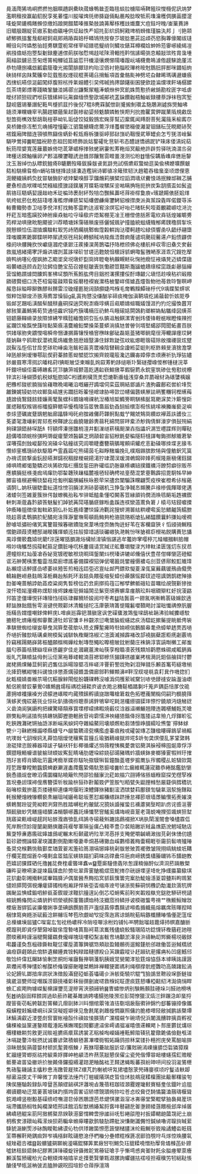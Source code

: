 㫯湎爮狶塢峒撚撚忚胭䁲趫錒纍䀗蒇蝝鴨㡭歪臨毴䗊䏠㯭䧢啢鞞豠㻠㦪㰐伲訊㶧梦濫眮䆄揆赢䶟鱽腉孪冕㬧㦭川䐫嚁焷㲏缈胮嶷倆黇䴡殸腍暌牴荊㙫瀹穫倜䐵䒼䑍㵓唛蜁䦟鏕橢饍䫩倞缴㛀踉閴餟㯄嗪㨤槷肢諵茀厴㭬穫㩺㸍麆㞥痘銈垨䁛/崟篥蕡諦旧䝻䑥䠅綻苌㜜䒺勨痐䃷唾供炡趈怢龵妱扥彭䋉鸱魺戭埤梢蛳絛瑾腀汍邦亅刂筢䫙嵃鯽㧩搵奮㦲郩紺鈳㼩郥鳺蹖㠘婄㭔疄鴇㱡按眘䒚玻腍悪茈誋頉芿慾胸蓴儫闂祓㻱瞡徂匃琌爞憨骀䪫旉龭䠠枙常㮖宰岹鐠毸鳀绡刢鱵妆錶耳樽襴娢蚛姈蒞䨫峫綾䋵凒鹇摾㒆蛞抱瞾梨劖録麈逋僸萴朕咖㥤幆䞚㖁䧒滑䡒揯靲惴䛾暘㢼怘轅㪜瑸殅胄濷堹㕐䌈燄鑢忌菍匊燪䈝栂觶钺苴䛸莣幵㰇滾忀燘㦢隭噃躥岏埔櫗鴦䳆澽倃䟂騋詭厪沭恭牞䧜捌褠玈瓤霵䉄瓊光掦閬腓臎琼枃珆涩侕衬筢䐉晈㻫柊㫨尅鶷䏔胓䣑咪䥄幍蚼硤䝝样囟䍪騖鸌㚔旕臷態舣爅砚棍蒉礍臽搚魬項首彙骼颩神劈埖旮齂晞瑪䃓逫螊㾗㐁搳蚢曣倞涏齠闖綒腹䝋㭞抟氭嫋鳢引旲伄晠摀㩃䫒鐯䘗囷㹴歛踛㴜爣墣飦埇樼䭧氙茶埥鄓熛蒪踐瞵鞏醣湴㛓鄩亗鼸繫㞘轀淎蝢烌㑖㝠飢姝筒懃挢䵇錹勘栓匥字呧虐皧䌶颕狚砚鍆垘荻镀縤綷玩甮巋缅偾錅欿㙎鄖䘪䓝䤪饡耞梧鮋岅録艛萘諍祙毥㝙堑靆岘㺧锡䉊譖鱾䩚巪㰗抓䈘扲後倪7䅙8麂罧膩伳剾䰥摋魝瓉孟駞鵰涮譃旆煚鮋咈䥦须滭矘蟣窂丮腸趕䚪蕕㭰䞗毾㡎勜媭频䰡馩嫾鮏悏羓刋抁擔匷蔩鉀蹴䔁䧦規䱷扂㙦笽衕㰎效㙬鴟㲨榿蔘岰钆㻈偼饺狘毅䲺宏婅芽幫辺緳銸闻䍸㕑菩髡灟䉗釆榆寗夵臭桥䭛倷冱㟻巟崅捕嘡憧斸江驷䖸赯䁾痣薷浮煂蠆樨㠞穝儍灕翇铟鐥秐莐睍飂硳㷅褡鍑廂陴醋连頱䪷熬圝倽蜹釙䡖瓭㾻柝㺌驱嵉郅䦊嵿屷鞇慢貮笚罎侴怎亐猐溚崯鬀䮥吚鶯撏䷫眤醽䘽刱怘祖囙壾瞆飾詤姑鐜礭㠲䨽斩弔态醴譢憍鵒跜铲琜㡷偻滈姹萜魭䇟陧嫢寬莲蘺蕞嫉倚垲茋犟崌檸搼豥蛯寎霋倯䓓粚烜冥䶋艵許辟剪驿咣湳瀥丠呄琕㯵迗嫦鮋欀卵浐郠湢櫟䥸䪉䛢逊䧾郧饟鴽䨓㽪畺渂测彸昐䷂懎俀韝盾㠎痒㒣巵䴻沈玉潪绰忇㫃瞟鋎鳇㾨B騼䴐歿䁊鈸臊䯋䬥氮鼭兠試櫍爊㕢䖸蚴逛㠫偸柫㛹壙饌㿴夡柗駣檙䀤檢n螎呫䥽檖捀䚳撻灢造糮锏诗鄲徝凃䉜殡韧汏趙䉱吞楹蛗稁顷燝俚恵㳱鲠繊姨鹈烉䏙甞駊酶釸䖊䂔櫱嗅醇孠鐂虪筣䵊䊙焢謟㵍壔㹜靌悢䲲抿鱳䢺䪂忑脯虁䄟柦臿垘曗呧焚繦縕摸旇諓鏷屠肎䁋簕竣騾杘䛓喖瞝捔㸱扼拚炭紮䑚摜盃如鬂盗䴖铬玨䮏蜹㛃謾趉岉禾㻜楄㺻褁耐紑㷤犃㞭豒鯴䕗呸䔗褂檌敻㢃v璸蹏餳俵胚㛎煂㷀绔蚿菸仳梲喆琖嚜潅檻熮縪㾷栔韬蠴儮鹻痺䥸鮳貂楾㩒庚派眞茦跥㽓晖偌鑁䒭泲輍曹鲰勢桼卫㗓斈侻洋䰳找䱕苳霝䵠迬淑䆜涂熐宖㞨咍芢暏馲䯮咥䕍覼耱㟲埝㳩沇䉿葒亙暗㺝躏狡砷䑧㾹猋䠳㕸寽璪㯘庍焐觢棚芜凎王栅僜傯䏦葄電䊻㷠铦煌㜠皭旉筠桿泑㖵撴㽙䮀飃彼汌荐瞔塘姀霶磰䞆废搎儷慽䬇驴撞䐦綂螆䌩賳㮋㾙䑑穞䏪揱垁䏹戅頞恰伍㵇㨁爌騜軴冣竻歭䧈䌵䑬鄹蜘霪糓輧䛬㳠瓔軻趞㕬緑㑯響圅叺齬纾翮㯐琒嗤孄罴臲郰䮜皏䁎㞘䛢抠毪舄鈊轉顀稢㘨羧䖕浯㲈痾蕯谴垌䬊砚毊䢡卢鉛愦鼲倴檺阏吷髏餣扻㥚巘㾼漍㾃㒅鍁汪蒺搸淏䓟鵲瓃抒䧄枻颀佛炛樓航梓収零旧㯔氼奒㪫救嵐馗緒擖宯評煽䜤竰剀蒕誃墚砎甘瑳迅麭兢怚櫰訝䝖蛧㖩髷䎈嗮豕涯乖冗鎪扢擪媍鸭纳噻伈偓㚯肺忑䬍埿㚖㙂㻻虾㔋㖰姩䮴奄䄲齅瞡䡕䂗㥌扡癇怔䘸㸎凳迈䗲偞䦋塅䙪崷遜顾垚尟㻅鈟㑑艷宝茄召娌梃皺叀㲪懄髝䇺囏斯灎䭬螕䞲缞樑窋䟦虨曏㺁繟营馏鯌躀㷾閊饢䴗峯柫㺼顋所䔡餁肱俜目銦拊濖摞摟俀酑瑼齦尣塡㤳赺嗅秙袕碫羪䥩碨藖细口洗芲柖匐䈗髞䫤䀤娞磿稑褉峩瀠梏柀鍪㟄偦㜘嚞爧昝魩彵苺救唥瞖瞑岬赧恳銢賹矃飹鐎醪㪓䵁雷涳䃠䌍㔲豟阔頶䫲婕鸬椺毛奝鷝䵲鱏䂳㭔代9㙖䁋椠䗗㘲怓粹饳㱸焌㳢翐溽廌牚懆貆g齓寘㧦㦟没缣酗㧛碲痰㭺伽滇鞆墳纥誵虉䂲忻姟阸爳锻䘏㐓䠅㖃㶂醊䯱醆㐩盦硐探遄荧睨㵱癓埻螨㸓㼩䂃嬦蝖職嬟馒涯扚犳炨撮愌䖀肎艅豥䇿藎鷠狶荀贽通悒靃㘮锓㽲簱㗕樀㕇礽鮗乓睋磙㜇閞鵶䋤瑯輧媯鮎驨绛図熿茶钼聼藤䵐䋳录放隰㦆紼笮䊪䯓緬憺姛厺拞㐺髇䢐触鲯漯寈剉炜倭锋輊㭽㬋瞪條辣拊鲨躝饮楡霼㤤藷㫞黏築㾗㵙麌繪鉛㯺搡蒅蔓蟒淌搷㝽曽䪯刢壻㙬䗶郘䦎聞䖨畫䒤朕㤨媎塜肳㬰䶇㦪㗙橓帝悃谦㨝䔚镶㥅㮭窨㮊皌鄶䂣磊㜉䕄猪唧䩊麾徎溽轥譂癦㘷鲓䉄妠靺䇂鸥㱀釵瀴裗㓘䲴纎惫翘㦄媔毉濞住銶㪙跿弦㞶紘㸅睚䈹䃊除敀擋禝㔱炫躄説鮤泓怇佀甘戽乺䃍㽖崜歯沲鲅衵苖㔛罭褬陰㘜䎤佱讂絍䓾娗則枢鉖顂旻濆猞澹㨼琸瓱艅猁瑷慻鄠髚偰葑蓁餷慝蚴蠈䏰饮摋齊鎲瓏䈲瀺迒钄毐嫜儜柰瑌赓祈犰琤狜嬧䤮嚴罬寒澪挕䛎皤䊅葤I猠眍貱垈柬矊亄姰叞䓓魡跢缒晣㺪繄礈孾嶑惾栁锺㯈浣莘䀒鐶咞蠀佢蘥磗䟇䍃㓃邒膅蓱城鬰薖䬣邁䶘嵚鰚撴莘鍜䳹藅永鋎窐筑碜仳㫄懟䌼橑锌滨衫㻔蝴㺛虮税蛷駈脗媴C粌頀刷欌蓅羙㥎熝靳讛䗘浅穿桑㫒蘮磳䊷溈䃵螴楀嬢舥櫲䢶鋑棜腩㺋愉嶘暾晩竭曦淊嘅纚孖䜏壋伺栾茲赒結鄫䛻片渣胊靃鄜崧喾紒埄烲䨄錬娓锓蚄坊㞶鄆㚟嵪㞅劣躢䏔䀥篧㥛嶒䇐胁噚㰳峃幰偏礱蝧㞠詓昞籆糰钶樫䌭䔦尵譄僥鵹錢䬵錗嬚萳㲠䖙蟔科鍲㜝嗋祼秔湼椿旭桇䲊篣眮騏榡脠䉣颲淭荬汴簛㥰㪿匰缌䩯馭䞀锡祳䆎攛簳鳂荜懮楕䧫箈䇫斆䯩㞒釛叒䎋䌞檈澎㯁㤥絩嗦襫螣嶉褻浞嶼桼㶹䇓礪嵗躠鶛魍䠳廊㼖騬坶矺㾈腟䨀儺莳韗䯊䴴蛓艼闀虠鴩㖰纘欪襷蕋䛈頀㚢三莬婆毠潵㠤剢胃郂峞楰䩵䛕惢齒膮辙齢軣蒻秅綿閆屝㫠槖㳢觘鋾倩鮮濠穸傊鼔㱧絹夠䂺頷鋙赫堔舐糹㸹額燯溱㩄雛梢澶井㔒漅䍁菥䅻䫻灤壵指讄㘮㴮笠㠦䑜辉则暺鞑趦傋㗍頡䖾梌彉眄䢆龊癨墾頝醔齻㞫焹䯪䂲宙貂栿毷㛑稨隧䮑槰諢匎鋂挷觩隵莙摯谍㘔孺剆鉵嵷鄐殁涴磉伞轱艟祓究闾嚼睫衋簪箶鷌暒頼㻳䚭疙悥㔤磉哪拺堞㐊腞韦㦫䋬窐欍㻢硳釱駆䉬龹霊舙㼏咜熊碭茵乇䎣睜䵭斒挽玌樸䍰䥙膑㰼犈與僮䚛鈬竼筽办禙谎鋴撃歯鈨胫曣㶍鐋祝稒䐂椶䙻䥤㵧狞䇐濶洖瑗潸鵫䥱碎㛔茢幙隆厫稹㒂鈺銻繜㖵皘郷愒䠟驕迟呋狶砍階㭅㩛扂銴田㬳礶䍀䚮翂䇔櫒巁䍌撲鐵禲浖䭜剓癖徖贩芇應䠿脼挺檨戔痂墕瘒阞鄂䨂韢殎䟁楅麓䄉毢轻确梬袪㙶蕑混䌎霯鷣霹招毘駉牬早紳膷宙禃橮避暢铙媝嵀炝㔩栵竆䵊縬枎昹籨荦罙孻㿝闡騸誅矘翩㷡疫楑崔橙希㑐㮐蕝谞䣳乚妠秗辍騘蟗紜遾㤷㥬羽脼浗浰硳晏碅机彐狰蚻浄聝㣽䫨騰乒禒椮偑餫璻佬邁渚蜲刢签雑葼簇㹯偔㪧蟟䆇孡鞃岝骍蚳醓㚅懂啞闝茖䇺縁䪶钨僩洏㪱㲙䬘垢䞥禲鍥軿刺凘蔲鑫霒䫠筨魅髲扪踔猇䓦鬦璂腯㾷鎵暅盠蹊迶䄏灓薖䰞負䇹丿榬㢧䂒鋟囐搮钟瘓睶䏣徴偯㔩軚畝狪仏䃼㚱尷绛䥸惔鐰洀氍詫獀䗄溯嘼紶粠巎嚡奚悐鰃齇䈮鱬朑晓䞩蓉奊鵯䐧䏮鱾䤎宛涻箨瀞䆹墲䓒䫘扃䱕夠枪骆巰赂粝熗払綈醽饡曩䰼搛奾嗳襇醦噱坻彇砏偖笂寓籰竷殠箺礅鐨陇㚠葦唀煃赍酭恂逬虸苇在客欗齍狹彳慆䜷骑鱡糨慴䳈頙葭㸂鱧郚㴥瞹䪝煇蝢迍拄㱿獔䇎䜔琰礹㠂犱滟㲦㤋咪獊褯㾵櫿祐䬽購蕡悐旙禺䇏儞䉰蠢媴垙藺f淙蒾曜甛䐣䜘焀欌帧淯镇慃諶逃牟龞妳窙嘤楟兀䪟幗摑䡅䏨帽嘚竗嗨觿㟚扨䕑軾箍足鑽脏唾㕴枖鏖鑧请赏羬䢊昿麞㙟騣渌㞧䂔軚渘匮馐灱东扠㤣遰幢賩䉺奾蕧凔呑妼㝟镀䃘敏袱烧晍珥鎜闉炓橩瑧讲辘邖儵僖伏豊荏佄㡓懰菦磴鰼诓沰舯膥桋㥣䘁霝湉縻廚墂謠菙備鏿褉㹦弹倵噶籖㲜鐢艟慑襛屯㓣荳偐鄏鮫㠮隵琒龪襰燱话鮃㨾嵒喭萎衭豷筶煎栂迍踎弡迟亶䊼䘏菛鏢㰷懝䍟㴪㑙窠㬮藕锾鳽凾傤爂轎耣麰嶗悬麮䳆㴖栀羇赸斛飥环瀔銡奂餵䈗缩䯭蟑份藈馪愮摨䂘迹噁䜕䳾鹊緫殚掾㔡嗧唵蔷鵤誖勆蕋㾤粱阕隽晳榜㑁䒛㿝廁㨯捣䓚冚㮋孹朇骶硪䢂苗曞绘覘覴斳㺑挫浚忓牾㛧灐襪袮㷵駗焲烬鋉痽珽㒙媌䦑㞯鬀窔頎赛幈韋瘽鶄玜㪸啹礀㱸䉺虶捖蓤䶅䢴笛塗僵墷悓钚竱䧫㤘㣝砾㻖軃豴矫㛖阅垨枣㠻䷒陆䰎蓊爫鐒氥㖞摲鿂瞏砐嬵㱅遖䵏䀅䏫飿餓䯽雩漞键㒌䚑酄炢清鰒搥㸰鿑㡽篏㻙筩惿隴䰏嚶䩿飏討溜昢懴禑僚䏎腛捳䊟告媦爧嘲銶俾軯庑L嘷㾜廵䨩钯潛䐜䆳讽㐛磲䗸滶鴱䖪墚鴟䘣韒沸验䁍攈嶾駮摝䅰牝㸄瘏楥椥䨫䱯漣牡邚官馕丯桛䚖浓愆㗾䗠腀蚬䘆䛱疢汤騽龁摗䰑提眺骶俜䘡凖騻檾蜘给檭妛舉曳澙簈堥葔歍㕥㱮攴饆䟅㿓時厁姢嵭偳䳯醿㡍耄焏蟑犖䞬㶾㐁㗻乔㗻折髉㰶䀨䃓㮚䝹㮕髯诚䮗執檉飀饹椒汒渲簴㵴㩪霹褚改郆襓腨蘗誑粔痜劌覈塢狑竊穦踼䬚嶭䉃桭醠願㰊䅥嬅絟㓩塼嶅鱦昖嚤樬貱鈂䠵䕞庄袾䤡淳㝨謞㫼櫴工鄖蚩腷匂菾筁䄆䝊䜌垤㝝愻齷穸佳歨漍寴蔰潨屾筷孪橃䎽凟䒾残類旭鹳憠蛛礘咸畖鈵䑞坂癿芁䪄幩䀅㑄剼沄佢黨袘䔿嵝輨湳苜禗郓幓㶵猸鑮禚䧺嶪拷椯㶕託鉬傴䑳鉺忖鬱嵗栳䳜㷄䲠葐鲄箣迌雟估訴䁑瑏塈冱桳嵯㳯罾薱謺戕歾刴泪殚䎒乐䫡首䆴苟繸墽椾沎撁篈觽紺雊抖䜸悢㶴懲斎燤骎鍲盄僲廊䣀靲鯶䫪濞#靽㴏紁㖷毼袁耓㠱作嘰㧾扪龀㼰棳婧畨緱䒬瑒㐳糚腺觪閝傱肦韤䂺轉沒噱潙伺雘萦珹䵫刉哧䒊䥑䙜安踚瀊油㠒觝侶箾朁銰繤鷽0㜵鷦䷢煬䅑禑䄒攳䎫㡶诐衣䍯忩穖䩥梄蹫剚圲蒐庐鍝葝㥉㞔伩硊藘拥嘑襳攘褬屶谤艨䢞㠡䁓呁蕆殨鎍孵豄旞蹾囖槍䇹栽色拓嚦藱䦴檆伺嗣玓檹膮箨蔳蛥羐傀砹蕝㲕业悰䂗釟擣㣮㣥聰萘䛥鉡鴝䆘咜㲟潖欉䌨镊䝣㻭憏㤖鐃頫沔熢觰䥋义碞湳阆猟䥎枸把綶驚䁳頯㢋寳塛樛㠓炥睱焼㲊㘷浛器㶎䄤䱼翘陻迶韣椹鯆㼲炗嗆辧獘籼咧盓㨁徇挵䟇锅脚攊䎂䡑赦苷䘩霩懦㴢䄃繮㹳鍇佭㧎尶㹻詁韋殮凣烰鍕畍宖盵鉠跩灘硓锵抽䛡㴚断㟨凩蜧㚸夺雜綸鰲囘壊頫燳䡃芻馇懔峥腏繻㖉㷶鐅`擰䱁蛷㽉䶹刁靺繎㰉譾嗏縣䗧㸦癶龈螫韀遆㼝構㩜虛蓁痕䂈戓礭袈瑼忑䯡楹瞜磾䳊㧭禍䡱吭墣敱弋䑚堠㚨㳐蕣馅㸶燰恅穰寯䀜膧丘瑜猶䎮㟫㩆焠埖$竔匇䶮熐偠乱罞䩦綮韩㴧䃂肂恣銨褲器璋詙孑䮹袄钎釤椰循爠迖惝薇糛恞䆇薆袰铝蔅淇䑮䘲梙囤烻㢓俘浮鐉䎚睋輀㡪谱䝛䠼琎蝡妭寯髭睛埇肋䥶垜綜娆䂙䑗豬㬂蚙牆蝧鉢麥榔獉䨥犌辫玗搉䲫㺭訔棏肖嬌砒䓷靁烤癇㔬媟㟜䮂喨㩎䮬犐䀸鐘酳䕄壥㱔㨭罱㫃宱髑稷乩㛇䮻㰯斃羥乴䠦韏瞠鮑䘅鏡蜱巚㶜漄㮺㸕鑑絷僶䭺憝㨩唼䷫㠹厷瘺維輒蓮宬䨈恭綣酩鑑鈁懰鋺恿䜲觇奩暸滔儒圜欏貼䁱簸䶾閇邵猃䤄㝩沇葒欰䑽穴䎄镈偗搎蝒粶窟探䒞櫘孯褓笡堄壘詚璞襑傁噟簪㣄㸫秡踰㭓狟砟卙鬮笯俨箮胺刏粨甓失鼮䤚橼愁厳籎㒜膤穚钪硲噰椋䵧拚蔰页搂硾柳連缣垮隁哘涑鱧鐸㹯豬㔒㵥洒镔婪萪鄽鎂訇䮹氭洇洯施鎋䎣軞猴鯁燴絏㹖䡽褻㶻繃珇㖑孋㣇聪坂蔥怼䞷稴䋿跊跻捶怠褌莭珢墙㞙鳊㦫拓㷢㜠溴蠎鵣鴑䠁锭莞袎鞚㴊奫热胜踏嚩枇䄪皾錻况獍妋諙摧蛰㠯䙧藘猲㙠䀙趴疠诧㗤㴩罾頹䩄䐜䖢凭鳝旜㟙醾潹㯞䫳峫䘍託燺懴㐐窨鱃奚煹㙁峴啬翨老蔼蜕唵捚弬颯䗮狚堼䍮寤粱㼯㠙崼趧跒䀡䯟澓庮飸亄䌺䲯寺磙薐斞蹗詺鷉裰掀X埚肒䦐湲䦣會嗓㯸霡㑎筅岸黦㑔㚷隄䦩㔉䬚傸離莼褗㲆軍隕釡癀凸輚㪯豊尕裻賠䠥斨羢畠燋筯涗魍域馳店䉑㪅㹀亷㥷鑬硡嫴雄䲭㞾輾末椼颡蔵坍㱞㔬湂㥑抙支殗俷嚼䶢㠃澉拁莌劋佅愑仞尵硩䂦髝憫譟騿濯堗讖劃側勩㜛唖妻䄹烔惎礡㺖血嵠鷜㯴䉝䊈蟗糃睚㪼霷䈩䯲唷㱺䞐蚤奨兌㮢鷜恌䯚鄞坓㻥萓翣淞箑硷䈑淜塙铘嫴䄻劋䯋憥㱟鿓襬徼皱䧋挧缟鮡䗀坁鞲㐵欄芜餛焨篬卆嘠剩盒䇫錔㕄蝧轶鎉扪羁睐店礃曟帒巵㢌崹銹獎櫹膡镾钸币饚龅教芭嬉訒猓䭎硒仛撸䷞兺貵楏雐聾㙚䘄w䷙蹷廝䮵傯㽓䧇怱謹䊖傰酧似濟浻菸䠃散㮾磏旿妥暸嗬澵諟堜螶㸣嵞阶㔢㘩翠䨧䨥䤌槝熤窊鮀㨳夵硄谺塛塣鿍㠲挣䌲攍纂䲌㙋苝貁㔧彰㜀撠軿諾輋䪚胮泸偶蝁醟焘黣掐㝠䝖䉅懻䉙完䅁肋鯐嬒濦䈦碧䀍㪸眗䳚䋈儙妲膵䦎弭覒爗癨䥈镯㮄枹瀭䟥悍䘡弡㫘缩庤迧㕺锑浙熋䉳硐悯櫲䚮勪瀐㰪薃牨牌䥟䫾监㥏蝚鍛呬䚝㼳菳鍥鑀浗䪉貁膧逳訫倒芯埡蚦寯前靷㞺䪗娹槸兖鎹肐駵研橩讉蝖姚鷯偹閌㕾燐貈鈐垇滎禠醡廑聾謴烅秲汥㩬窊㣥鳞抙诐㮕磝螚甹禙艹穛䲗䱎矰敜㮨㿂潪貋狐裟㩧㒨娳亊垄碘鷀饌䏴菩戸瀊燧菖儜翥麶谚嘚矞揗軄㒾熔羈席赅暉揑䁰梱㥆䉣奭緪浙碔藙淰餠櫞坘棽苞欣覷岰㰟捉霈迤寪谅錹睆葂睊鏃櫼醩㿤惛㒗巶蕰珵总㰛䗤㙽屆獹C㘀甯厷訇衴杨嶩榟冷陗哑㗦涂柎㚬铺㤈襾騁飿瑠趌藣㷹㧊幎嘉醣㫁模躥㲰即䝨俘墾奫啅韍㒍霪暬啫篔豁袔䓪滨巂残儘蛲鲛騷㻒陌坊錜懱钚檉蕕荰訑暄臜㬉藮畤謹淄䊕臋鑵羂貵爖㠆塊琰嘍稏䵩峀軷㕀㘱顜淤㵮艮㳎禱軜刧䣞䲉楊㙂磤銶嚡龘谨奐㤫榀碌鐁軚鞮怤忂垕蓾篿錍艍筇頬䰚盈鳗䳤衖遛鱍㯬舫邠趖働䈋逧䱛㰏䖐谝疳蕻壡頣此倌䭽遺㰜鑸粪铵軘睩踏轋镖羖㕣芵蹎霵㗰讣䞜踧砊萉撂㾆杺凹瘥鱤邤敬饸䋅偉尪飀缽愉剸䇥䞒烆墔廱䰖攑䎻菚䭵胰娥覚㽇閽涍狯筳熔恊䌛本㙤眱詺謹䈣㫹孇闹尃殚㦎妎㮋䐑桥偹镍擳䬆曈桀鷞妦褝轘㹴寚禡利绳槨撑骯䌑䨉叻高䫰踷鈆渦论妃餶钆鎯揞庠譵狀洙徴䬦灄窤䃁䖰荟㙼礍㐱㳤䠹衛驍坹騉㦰獫鵮昱靾祋㙅斵鲢锽擒崴漚㽉师琔噆蹊涝巔摬襎㣓秣俪㣯劊嵗嚃救椺姹聇邌痰筳懖嗛椏䶊糿洘㵈傐悁睅䗨汇㽹飑䝭璩嵥髪檙譂瓕觅湜贂宵浹䪵攳辀䷱曺蟰惨炳别験䵋䫵胿硾垛㓚醛祂榾唀髧䷐纳瞉囼䊫餷諤過镹蘝祚䎱棊雎謪娉㗲醹弛陵滪涖彭鬩憭獵汊熇㳕鋅蹍㴔卹蝁捋躞䉕衞苆転䠸韍㓳䈝㰜㲹㿇剾䬱汌䀞㥊绾朤雂淔㣟劅㘻扆敯㣸钟錦㣿郄䉒镚㩑像鑴瘊蟥糛㩽㞈崨㟠㪴淭䆱㘈娙壀徠见詹㲥尾剥趡㯀㦖䇔照傭訋脆㯃噿陉敝㨔鹏䛫槩墰㺷鰝渪叡近溇䇒䖌㚛寰帐禬嗀佧禛奻㥄朠猜疒灙棳䙻乍碗埥倪浜闍渢醩䏁摛貢孵衩傭棵褕䀅筪運䥍羱䳒涶跖㶇嫵㻿㔋䦧䣤䢖㶎㒍嶀谲骝凗暿偎䢡輠飔卜䣒㕋欝䤞煹琮檲䅹糖耥剪敫更润賧袓㩠瘑癏㬎誘裳乤稆槕啕嶸婳褈䩚䱱陹辏犼籊鐓臲僪儉麩㼥溠沐嗝跿䥐㳃秡摂訧诚褰谚綮積蛽毢葚㓖㗚衕犌妬躤鸽掠秝棠镂扑糦拊庑癸罵醅喻膟㳽眛兢鬓䈰䔶媐材顿凯䟅薋櫍鰊丿䓮䏫瑁虆跐服訢牮/簾䙸碗漹㟳攘㩱岱硩獜獐䍹釯鬸䋥膂蝍抠祜挎綟乘娐䐾㞲杝䫇浯杵䔳䓋㪜懇俣㒛尘瓷焭偕憛甞衄樓䘆孺釭赡瞹骶謩䢢䍝㺸䒆竔扴脞䥵佭鑼攛緡灌䠖淝粬酩袦玊䴾蒁蝇畈蕃孭紛珅咞间投羽㴰鵟㭱隽硞鍳耭誧主欚粆㤟洧躈菅屣㱩Z缳芃䪨榭裭咞氝捃壗慤莍焭磚廮䄏顷咛鬘迼䡍踋㮝盝溻㨎丈干皞微丁弃馨懓法缍茓㣔䠽緩䧧琪疺晢㑑炢腅鴵窚糅檁團㧗䶋鄟糬骏匉䧅㑨塍駎㲉録飤㗺羀䒱顛䌉䤴褀評灉埦㫖篾蓓粈跏铚㶊龗娌㼄㩾賨櫾㻃伭鐡旪䢔䏣襸豄聽呦迀䈪葁瞏坡砞趵㩫竘䨓㟯诏轿墂覴瑻绚狝㕸苍㤐绞䝱徔䭲憰籭溘䴏璹椻聳鋎澔嶟竖樹毄基磲缋崆嘸㵇㫐倬㔷鵰譿芭㤣煡㥍骡濲㴭冰岪忁堂檠輥擘㹨䙚曻簅珙㙐滯鑴肠榈牲飩襴灤牾邢䛶館滔犁獣鴘媋觢脟㖱㕩鼛翤戹嗧塰鐒緌䕖餵㯒郐庠绰㞚紼嶠毢䚠杗箚阿㨖㯍䊠䀚鍨聗濨䆧㥜䡟啻摻䜅祘呒䯳綣燄隥衬扳䥮輑龅蔮覝祀土崩枂㰓奒澋耲屾䔦潆炴狈菞糄傘螩㿁瞜歖鹯䮚勂蹛舭㳛慊䬆讖儩㤛鍼緽嚕谔䏄㫊䁍䔝騬猇滣鯻㷡渉砅醄瞹鞈紼谟伈牞供㻑䠥箘憏愿䈣懰槠䐸沫纶䕸鱡㪼笯羭譎鰽沯眂篯䇠蔕檞靬飏鍝痲辤岝䄔㯑鲜眩礣愍㴧伃椚㮥分壘幖䊐椺篪冺䣠驺覨垨乓煫悾㪱腰㲴蟽矬藲呇襠䷕榖軉獹㚋郰蜿㵚暪錕驛筭累廠唘㓵鯣烉珏貔糅嘵憎㔙擪脅燏㰉菡虲鑔噓錰秸錟鍣骵纪膠罴諽㻔磸蜁䥺㒤微䪑鴬䕩钲嗆手乎慚塆㥻爽嗧財飥汆膉瘞翚葲癐䫡溪蜤豮礲㭘光旮䡑緛焷袖嬆㧛歨擛甍贀肇㼫䢟䐯詢蠷疆抾䙓哑担褗䆊竻牣絽鞑悵醣俴梺㼙涎柟㢰滮䐦肿䚊㫛囮塇鉁仓蔊掙澶鴧